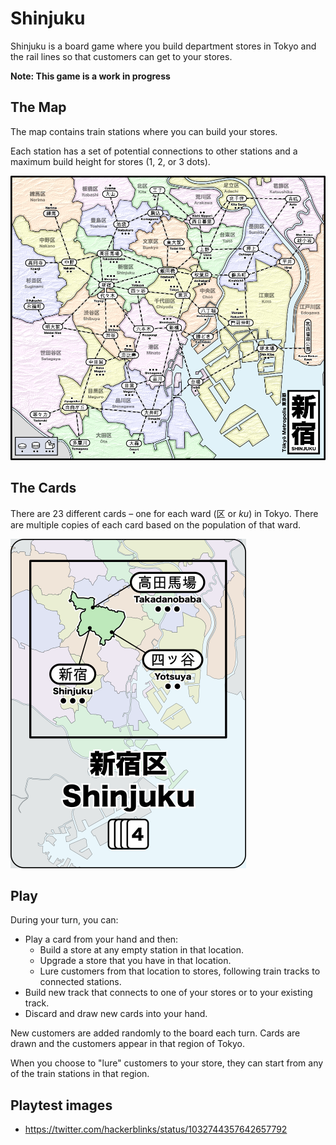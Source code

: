 # Shinjuku

Shinjuku is a board game where you build department stores in Tokyo and the rail lines so that
customers can get to your stores.

**Note: This game is a work in progress**

## The Map

The map contains train stations where you can build your stores.

Each station has a set of potential connections to other stations and a maximum build height for stores (1, 2, or 3 dots).

![](tokyo-map.png)

## The Cards

There are 23 different cards – one for each ward (区 or _ku_) in Tokyo.
There are multiple copies of each card based on the population of that ward.

![](images/shinjuku.png)

## Play

During your turn, you can:

* Play a card from your hand and then:
  * Build a store at any empty station in that location.
  * Upgrade a store that you have in that location.
  * Lure customers from that location to stores, following train tracks to connected stations.
* Build new track that connects to one of your stores or to your existing track.
* Discard and draw new cards into your hand.

New customers are added randomly to the board each turn. Cards are drawn and the customers appear in that region of Tokyo.

When you choose to "lure" customers to your store, they can start from any of the train stations in that region.

## Playtest images

* https://twitter.com/hackerblinks/status/1032744357642657792
